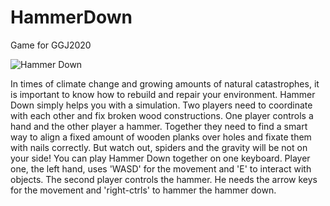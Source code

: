 # HammerDown
 Game for GGJ2020

![Hammer Down](https://github.com/PhilipCDev/HammerDown/TitleImg_ready.png)

 In times of climate change and growing amounts of natural catastrophes, it is important to know how to rebuild and repair your environment. Hammer Down simply helps you with a simulation. Two players need to coordinate with each other and fix broken wood constructions. One player controls a hand and the other player a hammer. Together they need to find a smart way to align a fixed amount of wooden planks over holes and fixate them with nails correctly. But watch out, spiders and the gravity will be not on your side! You can play Hammer Down together on one keyboard. Player one, the left hand, uses 'WASD' for the movement and 'E' to interact with objects. The second player controls the hammer. He needs the arrow keys for the movement and 'right-ctrls' to hammer the hammer down. 

